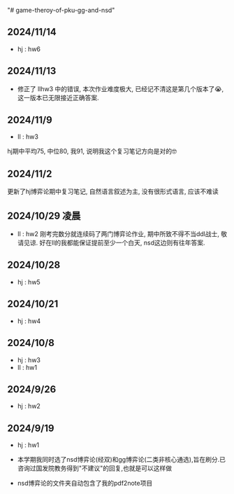 "# game-theroy-of-pku-gg-and-nsd"
## 2024/11/14
- hj : hw6
## 2024/11/13
- 修正了 llhw3 中的错误, 本次作业难度极大, 已经记不清这是第几个版本了😭, 这一版本已无限接近正确答案.
## 2024/11/9
- ll : hw3

hj期中平均75, 中位80, 我91, 说明我这个复习笔记方向是对的🤓
## 2024/11/2
更新了hj博弈论期中复习笔记, 自然语言叙述为主, 没有很形式语言, 应该不难读
## 2024/10/29 凌晨
- ll : hw2
刚考完数分就连续码了两门博弈论作业, 期中所致不得不当ddl战士, 敬请见谅. 好在ll的我都能保证提前至少一个白天, nsd这边则有往年答案. 
## 2024/10/28
- hj : hw5 
## 2024/10/21
- hj : hw4 
## 2024/10/8
- hj : hw3
- ll : hw1
## 2024/9/26
- hj : hw2
## 2024/9/19
- hj : hw1

- 本学期我同时选了nsd博弈论(经双)和gg博弈论(二类非核心通选),旨在刷分.已咨询过国发院教务得到"不建议"的回复,也就是可以这样做
- nsd博弈论的文件夹自动包含了我的pdf2note项目